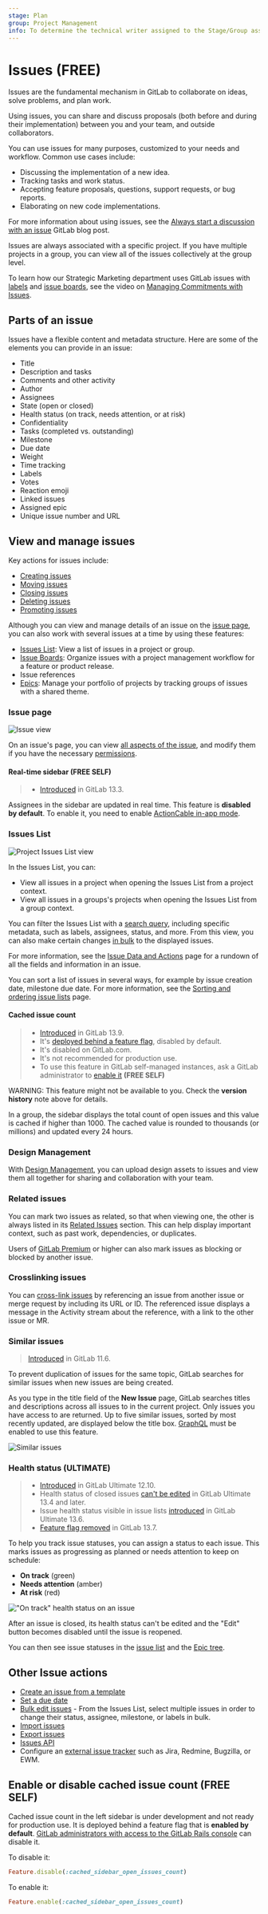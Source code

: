 ```yaml
---
stage: Plan
group: Project Management
info: To determine the technical writer assigned to the Stage/Group associated with this page, see https://about.gitlab.com/handbook/engineering/ux/technical-writing/#assignments
---
```


# Issues **(FREE)**

Issues are the fundamental mechanism in GitLab to collaborate on ideas, solve
problems, and plan work.

Using issues, you can share and discuss proposals (both before and during their
implementation) between you and your team, and outside collaborators.

You can use issues for many purposes, customized to your needs and workflow.
Common use cases include:

- Discussing the implementation of a new idea.
- Tracking tasks and work status.
- Accepting feature proposals, questions, support requests, or bug reports.
- Elaborating on new code implementations.

For more information about using issues, see the
[Always start a discussion with an issue](https://about.gitlab.com/blog/2016/03/03/start-with-an-issue/)
GitLab blog post.

Issues are always associated with a specific project. If you have multiple
projects in a group, you can view all of the issues collectively at the group
level.

<i class="fa fa-youtube-play youtube" aria-hidden="true"></i>
To learn how our Strategic Marketing department uses GitLab issues with [labels](../labels.md) and
[issue boards](../issue_board.md), see the video on
[Managing Commitments with Issues](https://www.youtube.com/watch?v=cuIHNintg1o&t=3).

## Parts of an issue

Issues have a flexible content and metadata structure. Here are some of the
elements you can provide in an issue:

- Title
- Description and tasks
- Comments and other activity
- Author
- Assignees
- State (open or closed)
- Health status (on track, needs attention, or at risk)
- Confidentiality
- Tasks (completed vs. outstanding)
- Milestone
- Due date
- Weight
- Time tracking
- Labels
- Votes
- Reaction emoji
- Linked issues
- Assigned epic
- Unique issue number and URL

## View and manage issues

Key actions for issues include:

- [Creating issues](managing_issues.md#create-a-new-issue)
- [Moving issues](managing_issues.md#moving-issues)
- [Closing issues](managing_issues.md#closing-issues)
- [Deleting issues](managing_issues.md#deleting-issues)
- [Promoting issues](managing_issues.md#promote-an-issue-to-an-epic)

Although you can view and manage details of an issue on the [issue page](#issue-page),
you can also work with several issues at a time by using these features:

- [Issues List](#issues-list): View a list of issues in a project or group.
- [Issue Boards](../issue_board.md): Organize issues with a project management
  workflow for a feature or product release.
- Issue references
- [Epics](../../group/epics/index.md): Manage your portfolio of projects by
  tracking groups of issues with a shared theme.

### Issue page

![Issue view](img/issues_main_view.png)

On an issue's page, you can view [all aspects of the issue](issue_data_and_actions.md),
and modify them if you have the necessary [permissions](../../permissions.md).

#### Real-time sidebar **(FREE SELF)**

> - [Introduced](https://gitlab.com/gitlab-org/gitlab/-/issues/17589) in GitLab 13.3.

Assignees in the sidebar are updated in real time. This feature is **disabled by default**.
To enable it, you need to enable [ActionCable in-app mode](https://docs.gitlab.com/omnibus/settings/actioncable.html).

### Issues List

![Project Issues List view](img/project_issues_list_view.png)

In the Issues List, you can:

- View all issues in a project when opening the Issues List from a project context.
- View all issues in a groups's projects when opening the Issues List from a group context.

You can filter the Issues List with a [search query](../../search/index.md#filtering-issue-and-merge-request-lists),
including specific metadata, such as labels, assignees, status, and more. From this
view, you can also make certain changes [in bulk](../bulk_editing.md) to the displayed issues.

For more information, see the [Issue Data and Actions](issue_data_and_actions.md) page
for a rundown of all the fields and information in an issue.

You can sort a list of issues in several ways, for example by issue creation date, milestone due date.
For more information, see the [Sorting and ordering issue lists](sorting_issue_lists.md) page.

#### Cached issue count

> - [Introduced]([link-to-issue](https://gitlab.com/gitlab-org/gitlab/-/issues/243753)) in GitLab 13.9.
> - It's [deployed behind a feature flag](../../feature_flags.md), disabled by default.
> - It's disabled on GitLab.com.
> - It's not recommended for production use.
> - To use this feature in GitLab self-managed instances, ask a GitLab administrator to [enable it](#enable-or-disable-cached-issue-count) **(FREE SELF)**

WARNING:
This feature might not be available to you. Check the **version history** note above for details.

In a group, the sidebar displays the total count of open issues and this value is cached if higher
than 1000. The cached value is rounded to thousands (or millions) and updated every 24 hours.

### Design Management

With [Design Management](design_management.md), you can upload design
assets to issues and view them all together for sharing and
collaboration with your team.

### Related issues

You can mark two issues as related, so that when viewing one, the other is always
listed in its [Related Issues](related_issues.md) section. This can help display important
context, such as past work, dependencies, or duplicates.

Users of [GitLab Premium](https://about.gitlab.com/pricing/) or higher can
also mark issues as blocking or blocked by another issue.

### Crosslinking issues

You can [cross-link issues](crosslinking_issues.md) by referencing an issue from another
issue or merge request by including its URL or ID. The referenced issue displays a
message in the Activity stream about the reference, with a link to the other issue or MR.

### Similar issues

> [Introduced](https://gitlab.com/gitlab-org/gitlab-foss/-/merge_requests/22866) in GitLab 11.6.

To prevent duplication of issues for the same topic, GitLab searches for similar issues
when new issues are being created.

As you type in the title field of the **New Issue** page, GitLab searches titles and descriptions
across all issues to in the current project. Only issues you have access to are returned.
Up to five similar issues, sorted by most recently updated, are displayed below the title box.
[GraphQL](../../../api/graphql/index.md) must be enabled to use this feature.

![Similar issues](img/similar_issues.png)

### Health status **(ULTIMATE)**

> - [Introduced](https://gitlab.com/gitlab-org/gitlab/-/issues/36427) in GitLab Ultimate 12.10.
> - Health status of closed issues [can't be edited](https://gitlab.com/gitlab-org/gitlab/-/issues/220867) in GitLab Ultimate 13.4 and later.
> - Issue health status visible in issue lists [introduced](https://gitlab.com/gitlab-org/gitlab/-/merge_requests/45141) in GitLab Ultimate 13.6.
> - [Feature flag removed](https://gitlab.com/gitlab-org/gitlab/-/issues/213567) in GitLab 13.7.

To help you track issue statuses, you can assign a status to each issue.
This marks issues as progressing as planned or needs attention to keep on schedule:

- **On track** (green)
- **Needs attention** (amber)
- **At risk** (red)

!["On track" health status on an issue](img/issue_health_status_dropdown_v12_10.png)

After an issue is closed, its health status can't be edited and the "Edit" button becomes disabled
until the issue is reopened.

You can then see issue statuses in the [issue list](#issues-list) and the
[Epic tree](../../group/epics/index.md#issue-health-status-in-epic-tree).

## Other Issue actions

- [Create an issue from a template](../../project/description_templates.md#use-the-templates)
- [Set a due date](due_dates.md)
- [Bulk edit issues](../bulk_editing.md) - From the Issues List, select multiple issues
  in order to change their status, assignee, milestone, or labels in bulk.
- [Import issues](csv_import.md)
- [Export issues](csv_export.md)
- [Issues API](../../../api/issues.md)
- Configure an [external issue tracker](../../../integration/external-issue-tracker.md)
  such as Jira, Redmine, Bugzilla, or EWM.

## Enable or disable cached issue count **(FREE SELF)**

Cached issue count in the left sidebar is under development and not ready for production use. It is
deployed behind a feature flag that is **enabled by default**.
[GitLab administrators with access to the GitLab Rails console](../../../administration/feature_flags.md)
can disable it.

To disable it:

```ruby
Feature.disable(:cached_sidebar_open_issues_count)
```

To enable it:

```ruby
Feature.enable(:cached_sidebar_open_issues_count)
```

